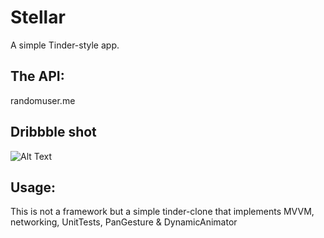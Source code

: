# Stellar

A simple Tinder-style app.

## The API: 
randomuser.me

## Dribbble shot
![Alt Text](https://im2.ezgif.com/tmp/ezgif-2-27496f4d41f5.gif)

## Usage:
This is not a framework but a simple tinder-clone that implements MVVM, networking, UnitTests, PanGesture & DynamicAnimator